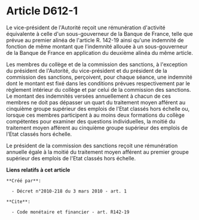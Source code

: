 # Article D612-1

Le vice-président de l'Autorité reçoit une rémunération d'activité équivalente à celle d'un sous-gouverneur de la Banque de
France, telle que prévue au premier alinéa de l'article R. 142-19 ainsi qu'une indemnité de fonction de même montant que
l'indemnité allouée à un sous-gouverneur de la Banque de France en application du deuxième alinéa du même article. 

Les membres du collège et de la commission des sanctions, à l'exception du président de l'Autorité, du vice-président et du
président de la commission des sanctions, perçoivent, pour chaque séance, une indemnité dont le montant est fixé dans les
conditions prévues respectivement par le règlement intérieur du collège et par celui de la commission des sanctions. Le
montant des indemnités versées annuellement à chacun de ces membres ne doit pas dépasser un quart du traitement moyen
afférent au cinquième groupe supérieur des emplois de l'Etat classés hors échelle ou, lorsque ces membres participent à au
moins deux formations du collège compétentes pour examiner des questions individuelles, la moitié du traitement moyen
afférent au cinquième groupe supérieur des emplois de l'Etat classés hors échelle. 

Le président de la commission des sanctions reçoit une rémunération annuelle égale à la moitié du traitement moyen afférent
au premier groupe supérieur des emplois de l'Etat classés hors échelle.

**Liens relatifs à cet article**

	**Créé par**:

	  - Décret n°2010-218 du 3 mars 2010 - art. 1

	**Cite**:

	  - Code monétaire et financier - art. R142-19
